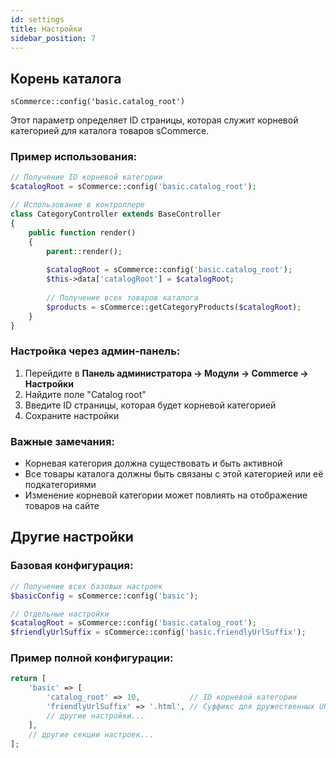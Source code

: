 ```yaml
---
id: settings
title: Настройки
sidebar_position: 7
---
```


## Корень каталога

`sCommerce::config('basic.catalog_root')`

Этот параметр определяет ID страницы, которая служит корневой категорией для каталога товаров sCommerce.

### Пример использования:

```php
// Получение ID корневой категории
$catalogRoot = sCommerce::config('basic.catalog_root');

// Использование в контроллере
class CategoryController extends BaseController
{
    public function render()
    {
        parent::render();
        
        $catalogRoot = sCommerce::config('basic.catalog_root');
        $this->data['catalogRoot'] = $catalogRoot;
        
        // Получение всех товаров каталога
        $products = sCommerce::getCategoryProducts($catalogRoot);
    }
}
```

### Настройка через админ-панель:

1. Перейдите в **Панель администратора -> Модули -> Commerce -> Настройки**
2. Найдите поле "Catalog root"
3. Введите ID страницы, которая будет корневой категорией
4. Сохраните настройки

### Важные замечания:

- Корневая категория должна существовать и быть активной
- Все товары каталога должны быть связаны с этой категорией или её подкатегориями
- Изменение корневой категории может повлиять на отображение товаров на сайте

## Другие настройки

### Базовая конфигурация:

```php
// Получение всех базовых настроек
$basicConfig = sCommerce::config('basic');

// Отдельные настройки
$catalogRoot = sCommerce::config('basic.catalog_root');
$friendlyUrlSuffix = sCommerce::config('basic.friendlyUrlSuffix');
```

### Пример полной конфигурации:

```php
return [
    'basic' => [
        'catalog_root' => 10,           // ID корневой категории
        'friendlyUrlSuffix' => '.html', // Суффикс для дружественных URL
        // другие настройки...
    ],
    // другие секции настроек...
];
```
